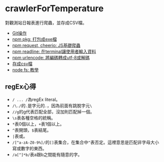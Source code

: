 # crawlerForTemperature
對觀測站日報表進行爬蟲，並存成CSV檔。

- [Git操作](https://medium.com/tsungs-blog/day13-git-github%E6%93%8D%E4%BD%9C-304ad94a1c6a)
- [npm pkg: 打包成exe檔](https://codertw.com/%E5%89%8D%E7%AB%AF%E9%96%8B%E7%99%BC/218961/)
- [npm request, cheerio: JS基礎爬蟲](https://andy6804tw.github.io/2018/02/11/nodejs-crawler/)
- [npm readline: 在terminal讓使用者輸入資料](https://segmentfault.com/q/1010000022283003)
- [npm urlencode: 將編碼轉成utf-8或解碼](https://www.npmjs.com/package/urlencode)
- [存成csv檔](https://www.npmjs.com/package/objects-to-csv)
- [node fs: 教學](https://nodejs.org/api/fs.html)

## regEx心得

- `/ ... /`為regEx literal。
- `/\./`的`.`是字元的`.`，因為前面有跳脫字元`\`
- `//g`的g代表匹配全部，沒加則匹配掉一個。
- `\s`表各種空格的統稱。
- `*`表0個以上，`+`表1個以上。
- `^`表開頭，`$`表結尾。
- `|`表或。
- `/[^a-zA-Z0-9%]/`的`[]`表集合，在集合中`^`表否定。這裡意思是匹配非字母大小寫或數字的東西。
- `/a[^]*b/`表a跟b之間能有隨意的字。
